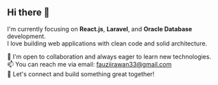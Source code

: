 ## Hi there 👋

I'm currently focusing on **React.js**, **Laravel**, and **Oracle Database** development.  
I love building web applications with clean code and solid architecture.  

🚀 I'm open to collaboration and always eager to learn new technologies.  
📫 You can reach me via email: fauziirawan33@gmail.com  
💼 Let's connect and build something great together!
